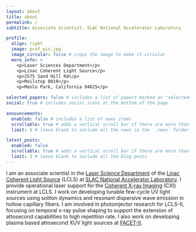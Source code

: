 ```yaml
---
layout: about
title: about
permalink: /
subtitle: Associate Scientist, SLAC National Accelerator Laboratory

profile:
  align: right
  image: prof_pic.jpg
  image_circular: false # crops the image to make it circular
  more_info: >
    <p>Laser Sciences Department</p>
    <p>Linac Coherent Light Source</p>
    <p>2575 Sand Hill Rd</p>
    <p>Mailstop 0019</p>
    <p>Menlo Park, California 94025</p>

selected_papers: false # includes a list of papers marked as "selected={true}"
social: true # includes social icons at the bottom of the page

announcements:
  enabled: false # includes a list of news items
  scrollable: true # adds a vertical scroll bar if there are more than 3 news items
  limit: 5 # leave blank to include all the news in the `_news` folder

latest_posts:
  enabled: false
  scrollable: true # adds a vertical scroll bar if there are more than 3 new posts items
  limit: 3 # leave blank to include all the blog posts
---
```


I am an associate scientist in the [Laser Science Department](https://lcls.slac.stanford.edu/depts/lasers) of the [Linac Coherent Light Source](https://lcls.slac.stanford.edu/) (LCLS) at [SLAC National Accelerator Laboratory](https://www6.slac.stanford.edu/). I provide operational laser support for the [Coherent X-ray Imaging](https://lcls.slac.stanford.edu/instruments/cxi) (CXI) instrument at LCLS. I work on developing tunable few-cycle UV light sources using soliton dynamics and resonant dispersive wave emission in hollow capillary fibers. I am involved in photoinjector research for LCLS-II, focusing on temporal x-ray pulse shaping to support the extension of attosecond capabilities to high repetition rate. I also work on developing plasma based attosecond XUV light sources at [FACET-II](https://facet-ii.slac.stanford.edu/).
